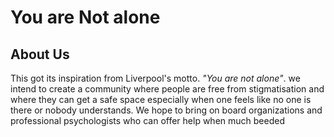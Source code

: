 <!DOCTYPE HTML>
<h1>You are Not alone</h1>
<h2>About Us</h2>
<p>This got its inspiration from Liverpool's motto. <em>"You are not alone"</em>.
we intend to create a community where people are free from stigmatisation and where they can get a safe space especially when one feels like no one is there or nobody understands. We hope to bring on board organizations and professional psychologists who can offer help when much beeded </p>

